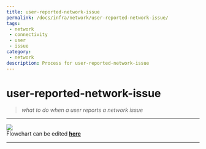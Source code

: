 ```yaml
---
title: user-reported-network-issue
permalink: /docs/infra/network/user-reported-network-issue/
tags: 
 - network
 - connectivity
 - user
 - issue
category:
 - network
description: Process for user-reported-network-issue
---
```


# user-reported-network-issue  

> *what to do when a user reports a network issue* 


---
[![](https://mermaid.ink/img/pako:eNptU02P2jAQ_SujHBArBQTsciiqqEqCVKQui_g4bBMObjIBC2JHtgOiwH_v2Akph94S-703M--Nr14iU_RG3k6xYg_rMBYA39tt2GhUsMRCKoNpHIs5mrNUB5hpXeLLi4NBpzOGSRQFe0wOT5hECoGJ4VJstxYIMLHQWyjP4gaTfhSRMOOque1XSs_YTUHIQRRlbJSxzo6VO4QFqkyqnCrpAjHtGNTGaljeZOBo42Hv_TdsCmiBrUbQFvxkBkVyga_QH_ZyfYOgKhRc3TCEWaKWxxOm3-5PUj_4bt9wP5YEa2RJytahDl_rnl_tTNowZSCQeVEaVD6YPQpw5hCvGnlEMqHiJ1Tahz-rhB0tcKHkiadkOLcNaZ9AiwDIkqW0SnCsuvBhZeeGTMm8vrLQ2SKQIuM7ur5ogzkYniNst87U21zWqoTMZClS6-ujazdoU93ZQddvUTQT2qgyMVDaPTDSZmoY_Rc1mNToVLmhqgJw5mb_6FgqcBk94glcpfnHDcL-I1S7ebDgYgdU48QTmwRLcy66pe5m5NGXrkBTLUnF_0RKb9pub4qUHIEWEYKj1AhrnhzQ2LW04LDap3BwreMj3Ljfo-yrgMPBv27eoqCebM1RDZxJCpjWnNIUCW6fCJ_TFTGGDYOMS61HBln-f2IsPN_LUeWMp_TIru7Mo73IMfZG9CmwNIodYy8Wd4Ky0sjVRSTeiNxH3yvdoCFn9Dxzj0w76uZ0mnIjVXOI7ve9es3uUftewcQvKR_E-1_-aE9z?type=png)](https://mermaid-js.github.io/mermaid-live-editor/edit#pako:eNptU02P2jAQ_SujHBArBQTsciiqqEqCVKQui_g4bBMObjIBC2JHtgOiwH_v2Akph94S-703M--Nr14iU_RG3k6xYg_rMBYA39tt2GhUsMRCKoNpHIs5mrNUB5hpXeLLi4NBpzOGSRQFe0wOT5hECoGJ4VJstxYIMLHQWyjP4gaTfhSRMOOque1XSs_YTUHIQRRlbJSxzo6VO4QFqkyqnCrpAjHtGNTGaljeZOBo42Hv_TdsCmiBrUbQFvxkBkVyga_QH_ZyfYOgKhRc3TCEWaKWxxOm3-5PUj_4bt9wP5YEa2RJytahDl_rnl_tTNowZSCQeVEaVD6YPQpw5hCvGnlEMqHiJ1Tahz-rhB0tcKHkiadkOLcNaZ9AiwDIkqW0SnCsuvBhZeeGTMm8vrLQ2SKQIuM7ur5ogzkYniNst87U21zWqoTMZClS6-ujazdoU93ZQddvUTQT2qgyMVDaPTDSZmoY_Rc1mNToVLmhqgJw5mb_6FgqcBk94glcpfnHDcL-I1S7ebDgYgdU48QTmwRLcy66pe5m5NGXrkBTLUnF_0RKb9pub4qUHIEWEYKj1AhrnhzQ2LW04LDap3BwreMj3Ljfo-yrgMPBv27eoqCebM1RDZxJCpjWnNIUCW6fCJ_TFTGGDYOMS61HBln-f2IsPN_LUeWMp_TIru7Mo73IMfZG9CmwNIodYy8Wd4Ky0sjVRSTeiNxH3yvdoCFn9Dxzj0w76uZ0mnIjVXOI7ve9es3uUftewcQvKR_E-1_-aE9z)  
Flowchart can be edited **[here](https://mermaid-js.github.io/mermaid-live-editor)**  


---
